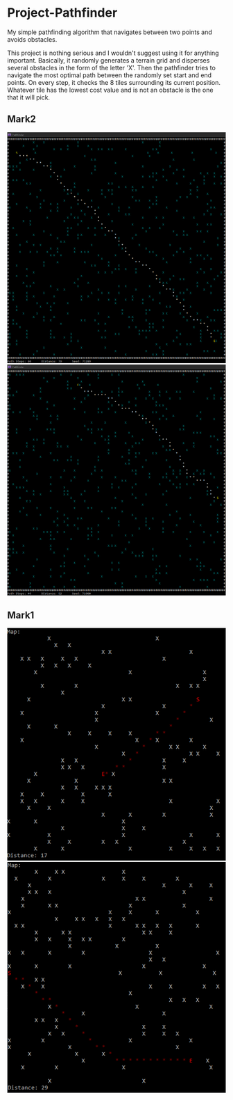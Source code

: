# Project-Pathfinder
My simple pathfinding algorithm that navigates between two points and avoids obstacles.

This project is nothing serious and I wouldn't suggest using it for anything important. Basically, it randomly generates a terrain grid and disperses several obstacles in the form of the letter 'X'. Then the pathfinder tries to navigate the most optimal path between the randomly set start and end points. On every step, it checks the 8 tiles surrounding its current position. Whatever tile has the lowest cost value and is not an obstacle is the one that it will pick.

## Mark2
<img src="https://raw.githubusercontent.com/jackkimmins/Project-Pathfinder/master/Screenshots/3.png">
<br>
<img src="https://raw.githubusercontent.com/jackkimmins/Project-Pathfinder/master/Screenshots/4.png">

## Mark1
<img src="https://raw.githubusercontent.com/jackkimmins/Project-Pathfinder/master/Screenshots/01.png">
<br>
<img src="https://raw.githubusercontent.com/jackkimmins/Project-Pathfinder/master/Screenshots/02.png">
